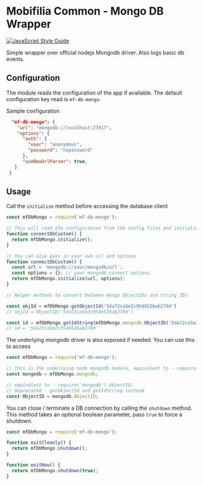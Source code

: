 # Mobifilia Common - Mongo DB Wrapper
[![JavaScript Style Guide](https://img.shields.io/badge/code_style-standard-brightgreen.svg)](https://standardjs.com)

Simple wrapper over official nodejs Mongodb driver.
Also logs basic db events.

## Configuration
  The module reads the configuration of the app if available. The default configuration key read is `mf-db-mongo`.
  
  Sample configuration
  ```JSON
    "mf-db-mongo": {
      "url": "mongodb://localhost:27017",
      "options": {
        "auth": {
          "user": "anonymous",
          "password": "nopassword"
        },
        "useNewUrlParser": true,
     }
   }
  ```

## Usage
Call the `initialize` method before accessing the database client
```js
const mfDbMongo = require('mf-db-mongo');

// This will read the configuration from the config files and initialize.
function connectDbCustom() {
  return mfDbMongo.initialize();
}

// You can also pass in your own url and options
function connectDbCustom() {
  const url = 'mongodb://your/mongodb/url';
  const options = {}; // your mongodb connect options.
  return mfDbMongo.initialize(url, options);
}

// Helper methods to convert between mongo ObjectIDs and string IDs

const objId = mfDbMongo.getObjectId('5da72ca5e2c954652bab270d')
// objId = ObjectID('5da72ca5e2c954652bab270d')

const id = mfDbMongo.getIdString(mfDbMongo.mongodb.ObjectID('5da72ca5e2c954652bab270d'))
// id = '5da72ca5e2c954652bab270d'
```

The underlying mongodb driver is also exposed if needed. You can use this to access 
```js
const mfDbMongo = require('mf-db-mongo');

// this is the underlying node mongodb module, equivalent to - require('mongodb');
const mongodb = mfDbMongo.mongodb; 

// equivalent to - require('mongodb').ObjectID;
// Deprecated - getObjectId and getIdString instead
const ObjectID = mongodb.ObjectID; 
```
You can close / terminate a DB connection by calling the `shutdown` method. This method takes an optional boolean parameter, pass `true` to force a shutdown.
```js
const mfDbMongo = require('mf-db-mongo');

function exitCleanly() {
  return mfDbMongo.shutdown();
}

function exitNow() {
  return mfDbMongo.shutdown(true);
}

```